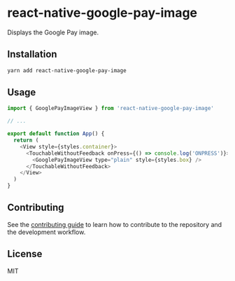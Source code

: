 # react-native-google-pay-image

Displays the Google Pay image.

## Installation

```sh
yarn add react-native-google-pay-image
```

## Usage

```js
import { GooglePayImageView } from 'react-native-google-pay-image'

// ...

export default function App() {
  return (
    <View style={styles.container}>
      <TouchableWithoutFeedback onPress={() => console.log('ONPRESS')}>
        <GooglePayImageView type="plain" style={styles.box} />
      </TouchableWithoutFeedback>
    </View>
  )
}
```

## Contributing

See the [contributing guide](CONTRIBUTING.md) to learn how to contribute to the repository and the development workflow.

## License

MIT
